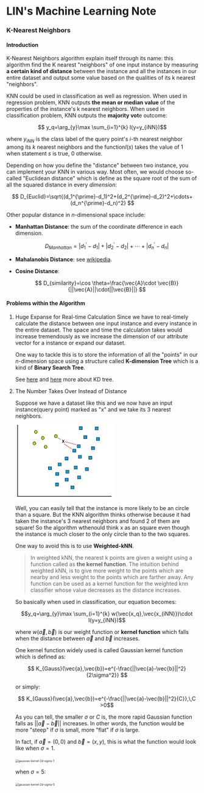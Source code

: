 # LIN's Machine Learning Note

### K-Nearest Neighbors

#### Introduction

K-Nearest Neighbors algorithm explain itself through its name: this algorithm find the K nearest "neighbors" of one input instance by measuring **a certain kind of distance** between the instance and all the instances in our entire dataset and output some value based on the qualities of its k nearest "neighbors". 

KNN could be used in classification as well as regression.  When used in regression problem, KNN outputs **the mean or median value** of the properties of the instance's k nearest neighbors. When used in classification problem, KNN outputs the **majority vot**e outcome:  

$$ y_q=\arg_{y}\max \sum_{i=1}^{k} I(y=y_{iNN})$$

where $y_{iNN}$ is the class label of the query point's $i$-th nearest neighbor among its $k$ nearest neighbors and the function$I(s)$ takes the value of 1 when statement $s$ is true, $0$ otherwise.  

Depending on how you define the "distance" between two instance, you can implement your KNN in various way. Most often, we would choose so-called "Euclidean distance" which is define as the square root of the sum of all the squared distance in every *dimension*: 

$$ D_{Euclid}=\sqrt{(d_1^{\prime}-d_1)^2+(d_2^{\prime}-d_2)^2+\cdots+(d_n^{\prime}-d_n)^2} $$

Other popular distance in $n$-dimensional space include: 

- **Manhattan Distance**: the sum of the coordinate difference in each dimension.  

  $$ D_{Manhattan}=|d_1^{\prime}-d_1|+|d_2^{\prime}-d_2|+\cdots+|d_n^{\prime}-d_n| $$

- **Mahalanobis Distance**: see [wikipedia](https://en.wikipedia.org/wiki/Mahalanobis_distance).  

- **Cosine Distance**:  

  $$ D_{similarity}=\cos \theta=\frac{\vec{A}\cdot \vec{B}}{||\vec{A}||\cdot||\vec{B}||} $$

#### Problems within the Algorithm

1. Huge Expanse for Real-time Calculation
   Since we have to real-timely calculate the distance between one input instance and every instance in the entire dataset. The space and time the calculation takes would increase tremendously as we increase the dimension of our attribute vector for a instance or expand our dataset.  
   
   One way to tackle this is to store the information of all the "points" in our $n$-dimension space using a structure called **K-dimension Tree** which is a kind of **Binary Search Tree**. 

   See [here](https://blog.csdn.net/wi162yyxq/article/details/71514423) and [here](https://blog.csdn.net/vinceee__/article/details/83044037) more about KD tree. 
   
2. The Number Takes Over Instead of Distance  

   Suppose we have a dataset like this and we now have an input instance(query point) marked as "x" and we take its 3 nearest neighbors.  

    ![knn-problems-number-takes-over](knn-problems-number-takes-over.png)

   Well, you can easily tell that the instance is more likely to be an circle than a square. But the KNN algorithm thinks otherwise because it had taken the instance's 3 nearest neighbors and found 2 of them are square! So the algorithm wthenould think x as an square even though the instance is much closer to the only circle than to the two squares. 

   One way to avoid this is to use **Weighted-kNN**. 

   > In weighted kNN, the nearest k points are given a weight using a function called as **the kernel function**. The intuition behind weighted  kNN, is to give more weight to the points which are nearby and less weight to the points which are farther away. Any function can be used as a kernel function for the weighted knn classifier whose value decreases as the distance increases. 

   So basically when used in classification, our equation becomes: 
   
   $$y_q=\arg_{y}\max \sum_{i=1}^{k} w(\vec{x_q},\vec{x_{iNN}})\cdot I(y=y_{iNN})$$  
   
   where $w(\vec{a},\vec{b})$ is our weight function or **kernel function** which falls when the distance between $\vec{a}$ and $\vec{b}$ increases.  
   
   One kernel function widely used is called Gaussian kernel function which is defined as: 
   
   $$ K_{Gauss}(\vec{a},\vec{b})=e^{-\frac{||\vec{a}-\vec{b}||^2}{2\sigma^2}} $$
   
   or simply: 
   
   $$ K_{Gauss}(\vec{a},\vec{b})=e^{-\frac{||\vec{a}-\vec{b}||^2}{C}},\,C >0$$  
   
   As you can tell, the smaller $\sigma$ or $C$ is, the more rapid Gaussian function falls as $||\vec{a}-\vec{b}||$ increases. In other words, the function would be more "steep" if $\sigma$ is small, more "flat" if $\sigma$ is large.  
   
   In fact, if $\vec{a}=(0,0)$ and $\vec{b}=(x,y)$, this is what the function would look like when $\sigma=1$.
   
   <img src="/home/lin/GitRepo/summary/ml-note/gaussian-kernel-2d-sigma-1.png" alt="gaussian-kernel-2d-sigma-1" style="zoom: 50%;" />
   
   when $\sigma=5$:
   
   <img src="/home/lin/GitRepo/summary/ml-note/gaussian-kernel-2d-sigma-5.png" alt="gaussian-kernel-2d-sigma-5" style="zoom:50%;" />
   
   
